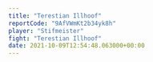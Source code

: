 ```yaml
---
title: "Terestian Illhoof"
reportCode: "9AfVWmKt2b34yk8h"
player: "Stifmeister"
fight: "Terestian Illhoof"
date: 2021-10-09T12:54:48.063000+00:00
---
```

